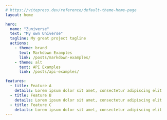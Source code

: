 ```yaml
---
# https://vitepress.dev/reference/default-theme-home-page
layout: home

hero:
  name: "Zuniverse"
  text: "My own Universe"
  tagline: My great project tagline
  actions:
    - theme: brand
      text: Markdown Examples
      link: /posts/markdown-examples/
    - theme: alt
      text: API Examples
      link: /posts/api-examples/

features:
  - title: Feature A
    details: Lorem ipsum dolor sit amet, consectetur adipiscing elit
  - title: Feature B
    details: Lorem ipsum dolor sit amet, consectetur adipiscing elit
  - title: Feature C
    details: Lorem ipsum dolor sit amet, consectetur adipiscing elit
---
```


